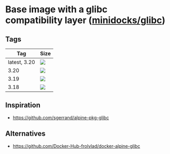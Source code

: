 Base image with a glibc compatibility layer ([minidocks/glibc](https://hub.docker.com/r/minidocks/glibc))
=========================================================================================================

Tags
----

| Tag          | Size                                                                                                          |
|--------------|---------------------------------------------------------------------------------------------------------------|
| latest, 3.20 | ![](https://img.shields.io/docker/image-size/minidocks/glibc/latest?style=flat-square&logo=docker&label=size) |
| 3.20         | ![](https://img.shields.io/docker/image-size/minidocks/glibc/3.20?style=flat-square&logo=docker&label=size)   |
| 3.19         | ![](https://img.shields.io/docker/image-size/minidocks/glibc/3.19?style=flat-square&logo=docker&label=size)   |
| 3.18         | ![](https://img.shields.io/docker/image-size/minidocks/glibc/3.18?style=flat-square&logo=docker&label=size)   |

Inspiration
-----------

- https://github.com/sgerrand/alpine-pkg-glibc

Alternatives
------------

- https://github.com/Docker-Hub-frolvlad/docker-alpine-glibc
